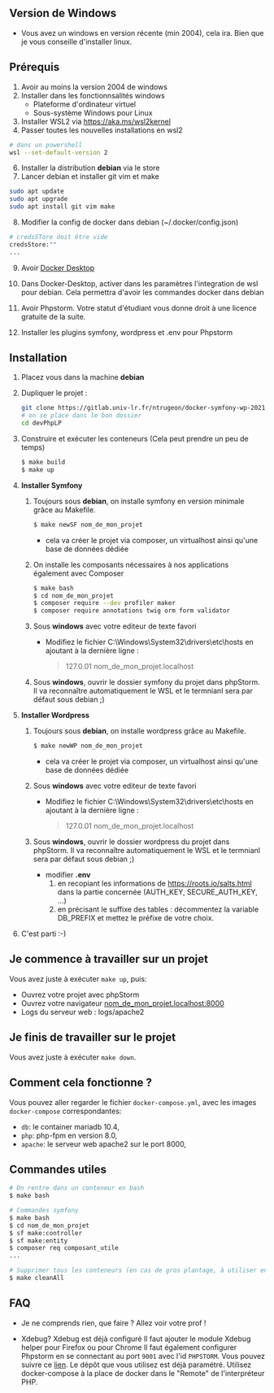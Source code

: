 ## Version de Windows
- Vous avez un windows en version récente (min 2004), cela ira. Bien que je vous conseille d'installer linux.

## Prérequis

1. Avoir au moins la version 2004 de windows
2. Installer dans les fonctionnsalités windows
   - Plateforme d'ordinateur virtuel
   - Sous-système Windows pour Linux
3. Installer WSL2 via https://aka.ms/wsl2kernel
4. Passer toutes les nouvelles installations en wsl2

```sh
# dans un powershell
wsl --set-default-version 2
```

6. Installer la distribution **debian** via le store
7. Lancer debian et installer git vim et make

```sh
sudo apt update
sudo apt upgrade
sudo apt install git vim make
```

8. Modifier la config de docker dans debian (~/.docker/config.json)
   
```sh
# credsSTore doit être vide
credsStore:""
...

```

9.  Avoir [Docker Desktop](https://www.docker.com/products/docker-desktop)
10. Dans Docker-Desktop, activer dans les paramètres l'integration de wsl pour debian. Cela permettra d'avoir les commandes docker dans debian

11. Avoir Phpstorm. Votre statut d'étudiant vous donne droit à une licence gratuite de la suite.
12. Installer les plugins symfony, wordpress et .env pour Phpstorm


## Installation

1. Placez vous dans la machine **debian**
2. Dupliquer le projet :
    ```bash
    git clone https://gitlab.univ-lr.fr/ntrugeon/docker-symfony-wp-2021.git devPhpLP
    # on se place dans le bon dossier
    cd devPhpLP
    ```

3. Construire et exécuter les conteneurs (Cela peut prendre un peu de temps)

    ```bash
    $ make build
    $ make up
    ```

4. **Installer Symfony**
    1. Toujours sous **debian**, on installe symfony en version minimale grâce au Makefile.
        
        ```bash
        $ make newSF nom_de_mon_projet
        ```
        - cela va créer le projet via composer, un virtualhost ainsi qu'une base de données dédiée

    2.  On installe les composants nécessaires à nos applications également avec Composer

        ```bash
        $ make bash
        $ cd nom_de_mon_projet
        $ composer require --dev profiler maker
        $ composer require annotations twig orm form validator
        ```
    
    3. Sous **windows** avec votre editeur de texte favori
       - Modifiez le fichier C:\Windows\System32\drivers\etc\hosts en ajoutant à la dernière ligne :
          >  127.0.01    nom_de_mon_projet.localhost

    4. Sous **windows**, ouvrir le dossier symfony du projet dans phpStorm. Il va reconnaître automatiquement le WSL et le termnianl sera par défaut sous debian ;)

5. **Installer Wordpress**
   1.  Toujours sous **debian**, on installe wordpress grâce au Makefile.
        
        ```bash
        $ make newWP nom_de_mon_projet
        ```
        - cela va créer le projet via composer, un virtualhost ainsi qu'une base de données dédiée

   2. Sous **windows** avec votre editeur de texte favori
       - Modifiez le fichier C:\Windows\System32\drivers\etc\hosts en ajoutant à la dernière ligne :
          >  127.0.01    nom_de_mon_projet.localhost
    
   3. Sous **windows**, ouvrir le dossier wordpress du projet dans phpStorm. Il va reconnaître automatiquement le WSL et le termnianl sera par défaut sous debian ;)
      - modifier **.env** 
        1. en recopiant les informations de https://roots.io/salts.html dans la partie concernée (AUTH_KEY, SECURE_AUTH_KEY, ...)
        2. en précisant le suffixe des tables : décommentez la variable DB_PREFIX et mettez le préfixe de votre choix.

6. C'est parti :-)

## Je commence à travailler sur un projet

Vous avez juste à exécuter `make up`, puis:

* Ouvrez votre projet avec phpStorm
* Ouvrez votre navigateur [nom_de_mon_projet.localhost:8000](http://nom_de_mon_projet.localhost:8000)
* Logs du serveur web : logs/apache2

## Je finis de travailler sur le projet
Vous avez juste à exécuter `make down`.

## Comment cela fonctionne ?

Vous pouvez aller regarder le fichier `docker-compose.yml`, avec les images `docker-compose` correspondantes:

* `db`: le container mariadb 10.4,
* `php`: php-fpm en version 8.0,
* `apache`: le serveur web apache2 sur le port 8000,

## Commandes utiles

```bash
# On rentre dans un conteneur en bash
$ make bash

# Commandes symfony
$ make bash
$ cd nom_de_mon_projet
$ sf make:controller
$ sf make:entity
$ composer req composant_utile
...

# Supprimer tous les conteneurs (en cas de gros plantage, à utiliser en dernier recours)
$ make cleanAll
```

## FAQ
* Je ne comprends rien, que faire ?
Allez voir votre prof !

* Xdebug?
Xdebug est déjà configuré
Il faut ajouter le module Xdebug helper pour Firefox ou pour Chrome
Il faut également configurer Phpstorm en se connectant au port  `9001` avec l'id `PHPSTORM`. Vous pouvez suivre ce [lien](https://blog.eleven-labs.com/fr/debug-run-phpunit-tests-using-docker-remote-interpreters-with-phpstorm/). Le dépôt que vous utilisez est déjà paramétré. Utilisez docker-compose à la place de docker dans le "Remote" de l'interpréteur PHP.
